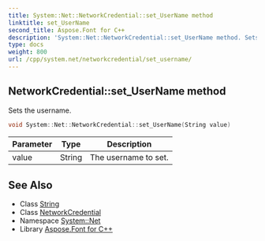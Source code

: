 ```yaml
---
title: System::Net::NetworkCredential::set_UserName method
linktitle: set_UserName
second_title: Aspose.Font for C++
description: 'System::Net::NetworkCredential::set_UserName method. Sets the username in C++.'
type: docs
weight: 800
url: /cpp/system.net/networkcredential/set_username/
---
```

## NetworkCredential::set_UserName method


Sets the username.

```cpp
void System::Net::NetworkCredential::set_UserName(String value)
```


| Parameter | Type | Description |
| --- | --- | --- |
| value | String | The username to set. |

## See Also

* Class [String](../../../system/string/)
* Class [NetworkCredential](../)
* Namespace [System::Net](../../)
* Library [Aspose.Font for C++](../../../)
